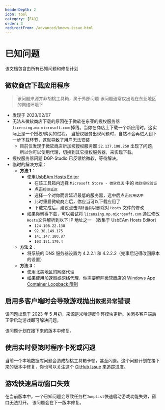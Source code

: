 ```yaml
---
headerDepth: 2
icon: tool
category: [FAQ]
order: 3
redirectFrom: /advanced/known-issue.html
---
```


# 已知问题

该文档包含由所有已知问题和修复计划

## 微软商店下载应用程序

> 该问题来源并非胡桃工具箱，属于外部问题
> 该问题通常仅出现在东亚地区的网络环境下

- 发现于 2023/02/07
- 无法从微软商店下载的原因在于微软在东亚的授权服务器 `licensing.mp.microsoft.com` 掉线。当你在商店上下载一个新应用时，这实际上是一个授权/购买的过程。
  当授权服务出现问题时，自然不会再进入到下一步下载环节，这就导致了用户无法安装
  - 目前仅发现于微软商店新加坡授权服务器 `52.137.108.250` 出现了问题，所以你可以使用代理，切换到其它授权服务器，来实现下载。
- 授权服务器问题 DGP-Studio 已反馈给微软，等待解决。
- 临时的解决方案：
  - **方法 1**：
    - 使用[UsbEAm Hosts Editor](https://www.dogfight360.com/blog/475/)
      - 在该工具箱内选择 `Microsoft Store - 微软商店` 中的 `微软授权验证`
      - 点击`检测延迟`
      - 选择一个对你而言延迟最低的服务器，选中后点击`应用选中`
      - 此时重启微软商店后，你应当可以下载应用了
      - 下载完成后，建议点击`清除当前`以删除对 `Hosts` 文件的修改
    - 如果你懒得下载，可以尝试将 `licensing.mp.microsoft.com` 通过修改 `Hosts`文件解析到以下 IP 地址之一 （收集于 UsbEAm Hosts Editor）
      - `124.108.22.138`
      - `92.38.149.175`
      - `141.147.180.87`
      - `103.151.179.4`
  - **方法 2**：
    - 将系统的 DNS 服务器设置为 4.2.2.1 和 4.2.2.2（完事后记得改回原本的设置）
  - **方法 3**：
    - 使用北美地区的网络代理
    - 如果使用加速器或网络代理，你需要[解除微软商店的 Windows App Container Loopback 限制](exceptions.html#_502-bad-gateway)

## 启用多客户端时会导致游戏抛出`数据异常`错误

该问题出现于 2023 年 5 月初，来源是米哈游反作弊模块更新。关闭多客户端后正常启动游戏即可解决问题。

该问题计划在接下来的版本中修复。

## 使用实时便笺时程序卡死或闪退

当前一个本地数据库问题会造成胡桃工具箱卡顿，甚至闪退。这个问题计划在接下来的版本中修复，你也可以关注这个
[GitHub Issue](https://github.com/DGP-Studio/Snap.Hutao/issues/706) 来追踪进度。

## 游戏快速启动窗口失效

在当前版本中，一个已知问题会导致任务栏`JumpList`快速启动游戏功能失效，窗口无法打开。
该问题会在下一版本修复。
